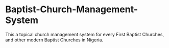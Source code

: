 # Baptist-Church-Management-System
This a topical church management system for every First Baptist Churches, and other modern Baptist Churches in Nigeria.

